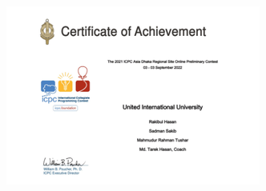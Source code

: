 ![Alt Text](https://github.com/Tushar499/while-1-/blob/main/Problems/2022-ICPC%20Asia%20Dhaka%20Preliminary%20C-HONORABLE.jpg)
